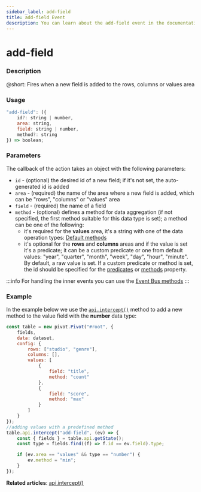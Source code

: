 ```yaml
---
sidebar_label: add-field
title: add-field Event
description: You can learn about the add-field event in the documentation of the DHTMLX JavaScript Pivot library. Browse developer guides and API reference, try out code examples and live demos, and download a free 30-day evaluation version of DHTMLX Pivot.
---
```


# add-field

### Description

@short: Fires when a new field is added to the rows, columns or values area

### Usage

~~~jsx
"add-field": ({
    id?: string | number,
    area: string,
    field: string | number,
    method?: string
}) => boolean;
~~~

### Parameters

The callback of the action takes an object with the following parameters:

- `id` - (optional) the desired id of a new field; if it's not set, the auto-generated id is added
- `area` - (required) the name of the area where a new field is added, which can be "rows", "columns" or "values" area
- `field` - (required) the name of a field
- `method` - (optional) defines a method for data aggregation (if not specified, the first method suitable for this data type is set); a method can be one of the following:
  - it's required for the **values** area, it's a string with one of the data operation types: [Default methods](/guides/working-with-data#default-methods)
  - it's optional for the **rows** and **columns** areas and if the value is set it's a predicate; it can be a custom predicate or one from default values: "year", "quarter", "month", "week", "day", "hour", "minute". By default, a raw value is set.
  If a custom predicate or method is set, the id should be specified for the [predicates](/api/config/predicates-property) or [methods](/api/config/methods-property) property.

:::info
For handling the inner events you can use the [Event Bus methods](/api/overview/internal-eventbus-overview)
:::

### Example

In the example below we use the [`api.intercept()`](/api/internal/intercept-method) method to add a new method to the value field with the **number** data type: 

~~~jsx {20-27}
const table = new pivot.Pivot("#root", {
    fields,
    data: dataset,
    config: {
        rows: ["studio", "genre"],
        columns: [],
        values: [
            {
                field: "title",
                method: "count"
            },
            {
                field: "score",
                method: "max"
            }
        ]
    }
});
//adding values with a predefined method
table.api.intercept("add-field", (ev) => {
    const { fields } = table.api.getState();
    const type = fields.find((f) => f.id == ev.field).type;

    if (ev.area == "values" && type == "number") {
        ev.method = "min";
    }
});
~~~

**Related articles**: [api.intercept()](/api/internal/intercept-method)
